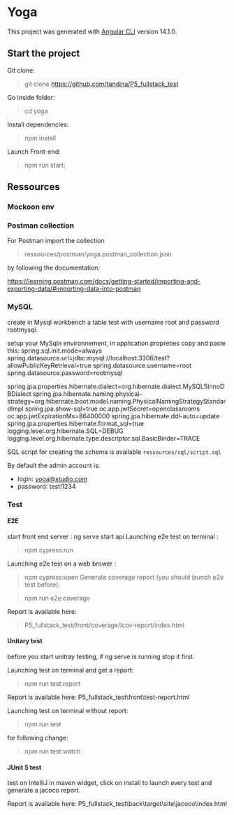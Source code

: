 # Yoga

This project was generated with [Angular CLI](https://github.com/angular/angular-cli) version 14.1.0.

## Start the project

Git clone:

> git clone https://github.com/tandina/P5_fullstack_test

Go inside folder:

> cd yoga

Install dependencies:

> npm install

Launch Front-end:

> npm run start;


## Ressources

### Mockoon env

### Postman collection

For Postman import the collection

> ressources/postman/yoga.postman_collection.json

by following the documentation:

https://learning.postman.com/docs/getting-started/importing-and-exporting-data/#importing-data-into-postman


### MySQL
create in Mysql workbench a table test with username root and password rootmysql.

setup your MySqln environnement, in application.propreties copy and paste this:
spring.sql.init.mode=always
spring.datasource.url=jdbc:mysql://localhost:3306/test?allowPublicKeyRetrieval=true
spring.datasource.username=root
spring.datasource.password=rootmysql

spring.jpa.properties.hibernate.dialect=org.hibernate.dialect.MySQL5InnoDBDialect
spring.jpa.hibernate.naming.physical-strategy=org.hibernate.boot.model.naming.PhysicalNamingStrategyStandardImpl
spring.jpa.show-sql=true
oc.app.jwtSecret=openclassrooms
oc.app.jwtExpirationMs=86400000
spring.jpa.hibernate.ddl-auto=update
spring.jpa.properties.hibernate.format_sql=true
logging.level.org.hibernate.SQL=DEBUG
logging.level.org.hibernate.type.descriptor.sql.BasicBinder=TRACE

SQL script for creating the schema is available `ressources/sql/script.sql`

By default the admin account is:
- login: yoga@studio.com
- password: test!1234


### Test

#### E2E
start front end server : ng serve
start api
Launching e2e test on terminal :

> npm cypress:run

Launching e2e test on a web brower :

> npm cypress:open
Generate coverage report (you should launch e2e test before):

> npm run e2e:coverage

Report is available here:

> P5_fullstack_test/front/coverage/lcov-report/index.html

#### Unitary test
before you start unitray testing, if ng serve is running stop it first.

Launching test on terminal and get a report:
> npm run test:report

Report is available here:
P5_fullstack_test\front\test-report.html

Launching test on terminal without report:
> npm run test

for following change:

> npm run test:watch

#### JUnit 5 test
test on IntelliJ
in maven widget, click on install to launch every test and generate a jacoco report.

Report is available here:
P5_fullstack_test\back\target\site\jacoco\index.html